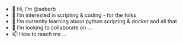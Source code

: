 - 👋 Hi, I’m @seberb
- 👀 I’m interested in scripting & coding  - for the folks 
- 🌱 I’m currently learning about python scripting & docker and all that
- 💞️ I’m looking to collaborate on ...
- 📫 How to reach me ...

<!---
seberb/seberb is a ✨ special ✨ repository because its `README.md` (this file) appears on your GitHub profile.
You can click the Preview link to take a look at your changes.
--->
